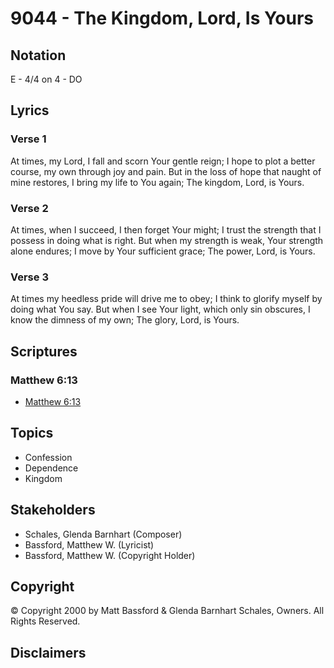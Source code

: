 # 9044 - The Kingdom, Lord, Is Yours

## Notation

E - 4/4 on 4 - DO

## Lyrics

### Verse 1

At times, my Lord, I fall and scorn Your gentle reign; I hope to plot a better course, my own through joy and pain. But in the loss of hope that naught of mine restores, I bring my life to You again; The kingdom, Lord, is Yours.

### Verse 2

At times, when I succeed, I then forget Your might; I trust the strength that I possess in doing what is right. But when my strength is weak, Your strength alone endures; I move by Your sufficient grace; The power, Lord, is Yours.

### Verse 3

At times my heedless pride will drive me to obey; I think to glorify myself by doing what You say. But when I see Your light, which only sin obscures, I know the dimness of my own; The glory, Lord, is Yours.


## Scriptures

### Matthew 6:13

- [Matthew 6:13](https://www.biblegateway.com/passage/?search=Matthew%206%3A13)


## Topics

- Confession
- Dependence
- Kingdom

## Stakeholders

- Schales, Glenda Barnhart (Composer)
- Bassford, Matthew W. (Lyricist)
- Bassford, Matthew W. (Copyright Holder)

## Copyright

© Copyright 2000 by Matt Bassford & Glenda Barnhart Schales, Owners. All Rights Reserved.


## Disclaimers


